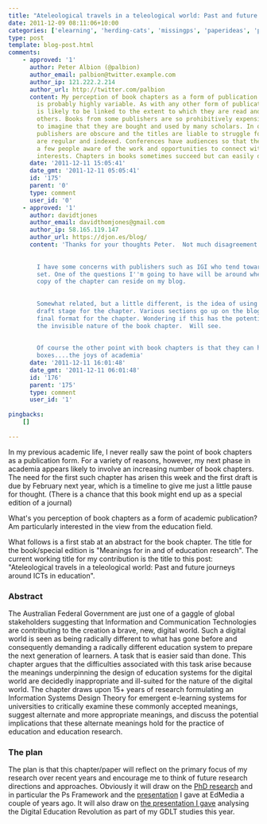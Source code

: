 ```yaml
---
title: "Ateleological travels in a teleological world: Past and future journeys around ICTs in education"
date: 2011-12-09 08:11:06+10:00
categories: ['elearning', 'herding-cats', 'missingps', 'paperideas', 'phd', 'thesis']
type: post
template: blog-post.html
comments:
    - approved: '1'
      author: Peter Albion (@palbion)
      author_email: palbion@twitter.example.com
      author_ip: 121.222.2.214
      author_url: http://twitter.com/palbion
      content: My perception of book chapters as a form of publication is that their value
        is probably highly variable. As with any other form of publication their value
        is likely to be linked to the extent to which they are read and used (cited) by
        others. Books from some publishers are so prohibitively expensive that it is hard
        to imagine that they are bought and used by many scholars. In other cases the
        publishers are obscure and the titles are liable to struggle for visibility. Journals
        are regular and indexed. Conferences have audiences so that there are at least
        a few people aware of the work and opportunities to connect with those who share
        interests. Chapters in books sometimes succeed but can easily disappear into obscurity.
      date: '2011-12-11 15:05:41'
      date_gmt: '2011-12-11 05:05:41'
      id: '175'
      parent: '0'
      type: comment
      user_id: '0'
    - approved: '1'
      author: davidtjones
      author_email: davidthomjones@gmail.com
      author_ip: 58.165.119.147
      author_url: https://djon.es/blog/
      content: 'Thanks for your thoughts Peter.  Not much disagreement from me.
    
    
        I have some concerns with publishers such as IGI who tend toward the example you
        set. One of the questions I''m going to have will be around whether not not a
        copy of the chapter can reside on my blog.
    
    
        Somewhat related, but a little different, is the idea of using the blog as the
        draft stage for the chapter. Various sections go up on the blog, perhaps not in
        final format for the chapter. Wondering if this has the potential to work around
        the invisible nature of the book chapter.  Will see.
    
    
        Of course the other point with book chapters is that they can help tick the KPI
        boxes....the joys of academia'
      date: '2011-12-11 16:01:48'
      date_gmt: '2011-12-11 06:01:48'
      id: '176'
      parent: '175'
      type: comment
      user_id: '1'
    
pingbacks:
    []
    
---
```

In my previous academic life, I never really saw the point of book chapters as a publication form. For a variety of reasons, however, my next phase in academia appears likely to involve an increasing number of book chapters. The need for the first such chapter has arisen this week and the first draft is due by February next year, which is a timeline to give me just a little pause for thought. (There is a chance that this book might end up as a special edition of a journal)

What's you perception of book chapters as a form of academic publication? Am particularly interested in the view from the education field.

What follows is a first stab at an abstract for the book chapter. The title for the book/special edition is "Meanings for in and of education research". The current working title for my contribution is the title to this post: "Ateleological travels in a teleological world: Past and future journeys around ICTs in education".

### Abstract

The Australian Federal Government are just one of a gaggle of global stakeholders suggesting that Information and Communication Technologies are contributing to the creation a brave, new, digital world. Such a digital world is seen as being radically different to what has gone before and consequently demanding a radically different education system to prepare the next generation of learners. A task that is easier said than done. This chapter argues that the difficulties associated with this task arise because the meanings underpinning the design of education systems for the digital world are decidedly inappropriate and ill-suited for the nature of the digital world. The chapter draws upon 15+ years of research formulating an Information Systems Design Theory for emergent e-learning systems for universities to critically examine these commonly accepted meanings, suggest alternate and more appropriate meanings, and discuss the potential implications that these alternate meanings hold for the practice of education and education research.

### The plan

The plan is that this chapter/paper will reflect on the primary focus of my research over recent years and encourage me to think of future research directions and approaches. Obviously it will draw on the [PhD research](/blog2/research/phd-thesis/) and in particular the Ps Framework and the [presentation](/blog2/2009/02/15/alternatives-for-the-institutional-implementation-of-e-learning-lessons-from-13-years-of-webfuse/) I gave at EdMedia a couple of years ago. It will also draw on [the presentation I gave](http://www.slideshare.net/davidj/one-analysis-of-the-digital-education-revolution) analysing the Digital Education Revolution as part of my GDLT studies this year.